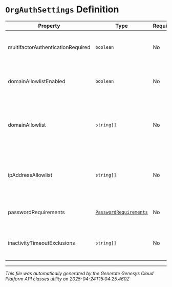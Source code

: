 # `OrgAuthSettings` Definition

| Property | Type | Required | Description |
|----------|------|----------|-------------|
| multifactorAuthenticationRequired | `boolean` | No | Indicates whether multi-factor authentication is required. |
| domainAllowlistEnabled | `boolean` | No | Indicates whether the domain allowlist is enabled. |
| domainAllowlist | `string[]` | No | The list of domains that will be allowed to embed Genesys Cloud applications. |
| ipAddressAllowlist | `string[]` | No | The list of IP addresses that will be allowed to authenticate with Genesys Cloud. |
| passwordRequirements | [`PasswordRequirements`](passwordrequirements-definition.md) | No | The password requirements for the organization. |
| inactivityTimeoutExclusions | `string[]` | No | The list of exempt apis from inactivity timeout. |

---

*This file was automatically generated by the Generate Genesys Cloud Platform API classes utility on 2025-04-24T15:04:25.460Z*